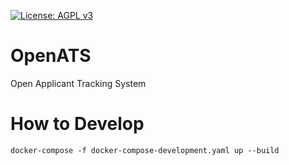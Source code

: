 
[![License: AGPL v3](https://img.shields.io/badge/License-AGPL_v3-blue.svg)](https://www.gnu.org/licenses/agpl-3.0)


# OpenATS
Open Applicant Tracking System



# How to Develop

    docker-compose -f docker-compose-development.yaml up --build